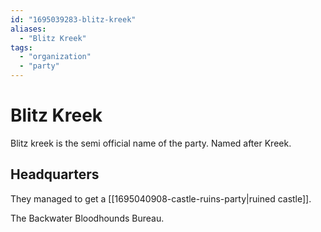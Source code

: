 ```yaml
---
id: "1695039283-blitz-kreek"
aliases:
  - "Blitz Kreek"
tags:
  - "organization"
  - "party"
---
```


# Blitz Kreek

Blitz kreek is the semi official name of the party. Named after Kreek.

## Headquarters

They managed to get a [[1695040908-castle-ruins-party|ruined castle]].

The Backwater Bloodhounds Bureau.